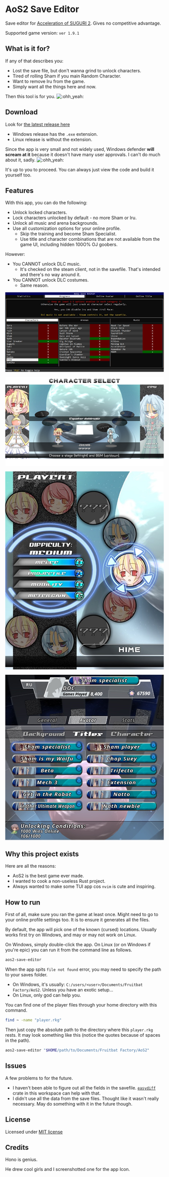 # AoS2 Save Editor

Save editor for [Acceleration of SUGURI 2](https://store.steampowered.com/app/390710/Acceleration_of_SUGURI_2/).
Gives no competitive advantage.

Supported game version: `ver 1.9.1`

## What is it for?

If any of that describes you:

- Lost the save file, but don't wanna grind to unlock characters.
- Tired of rolling Sham if you main Random Character.
- Want to remove Iru from the game.
- Simply want all the things here and now.

Then this tool is for you. ![:ohh_yeah:](https://steamcommunity-a.akamaihd.net/economy/emoticon/:ohh_yeah:)

## Download

Look for [the latest release here](https://github.com/DOCtorActoAntohich/aos2-save-editor/releases)

- Windows release has the `.exe` extension.
- Linux release is without the extension.

Since the app is very small and not widely used,
Windows defender **will scream at it**
because it doesn't have many user approvals.
I can't do much about it, sadly. ![:ohh_yeah:](https://steamcommunity-a.akamaihd.net/economy/emoticon/:ohh_yeah:)

It's up to you to proceed.
You can always just view the code and build it yourself too.

## Features

With this app, you can do the following:

- Unlock locked characters.
- Lock characters unlocked by default - no more Sham or Iru.
- Unlock all music and arena backgrounds.
- Use all customization options for your online profile.
  - Skip the training and become Sham Specialist.
  - Use title and character combinations that are
    not available from the game UI,
    including hidden 100O% OJ goobers.

However:

- You CANNOT unlock DLC music.
  - It's checked on the steam client, not in the savefile.
    That's intended and there's no way around it.
- You CANNOT unlock DLC costumes.
  - Same reason.

![UI demo](./docs/readme/ui-demo.jpg)

![Secret Background](./docs/readme/super_secret_background.jpg)

![Only three of us left](./docs/readme/disabled_characters.jpg)

![Free Specialist Title (With Nanako)](./docs/readme/sham_specialist.jpg)

## Why this project exists

Here are all the reasons:

- AoS2 is the best game ever made.
- I wanted to cook a non-useless Rust project.
- Always wanted to make some TUI app cos `nvim` is cute and inspiring.

## How to run

First of all, make sure you ran the game at least once.
Might need to go to your online profile settings too.
It is to ensure it generates all the files.

By default, the app will pick one of the known (cursed) locations.
Usually works first try on Windows, and may or may not work on Linux.

On Windows, simply double-click the app.
On Linux (or on Windows if you're epic)
you can run it from the command line as follows.

```bash
aos2-save-editor
```

When the app spits `file not found` error,
you may need to specify the path to your saves folder.

- On Windows, it's usually: `C:/users/<user>/Documents/Fruitbat Factory/AoS2`.
  Unless you have an exotic setup...
- On Linux, only god can help you.

You can find one of the player files through your home directory with this command.

```bash
find ~ -name "player.rkg"
```

Then just copy the absolute path to the directory where this `player.rkg` rests.
It may look something like this (notice the quotes because of spaces in the path).

```bash
aos2-save-editor "$HOME/path/to/Documents/Fruitbat Factory/AoS2"
```

## Issues

A few problems to for the future.

- I haven't been able to figure out all the fields in the savefile.
  [`easydiff`](./crates/easydiff/) crate in this workspace can help with that.
- I didn't use all the data from the save files.
  Thought like it wasn't really necessary.
  May do something with it in the future though.

## License

Licensed under [MIT license](./LICENSE)

## Credits

Hono is genius.

He drew cool girls and I screenshotted one for the app Icon.
